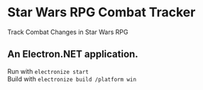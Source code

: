 # Star Wars RPG Combat Tracker
Track Combat Changes in Star Wars RPG
<h2>An Electron.NET application.</h2>
Run with <code>electronize start</code> <br />
Build with <code>electronize build /platform win</code>
